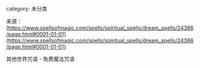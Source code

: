 category: 未分类

来源：[https://www.spellsofmagic.com/spells/spiritual_spells/dream_spells/24386/page.html#0001-01-01](https://www.spellsofmagic.com/spells/spiritual_spells/dream_spells/24386/page.html#0001-01-01)

其他世界咒语 - 免费魔法咒语

<!--yml

# date: 2024-06-12 19:10:14

> Otherworld Spell - Free Magic Spell
